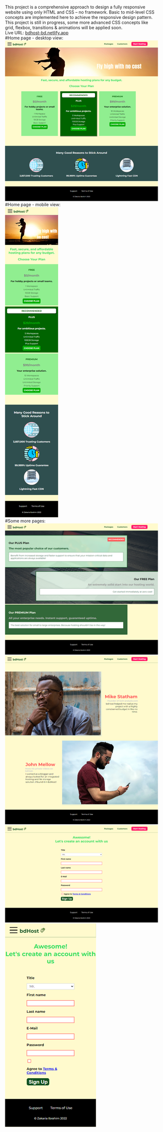 This project is a comprehensive approach to design a fully responsive website using only HTML and CSS – no framework. Basic to mid-level CSS concepts are implemented here to achieve the responsive design pattern. This project is still in progress, some more advanced CSS concepts like grid, flexbox, transitions & animations will be applied soon.
<br />
Live URL: [bdhost-bd.netlify.app](https://bdhost-bd.netlify.app/)
<br />
#Home page - desktop view:
<br />
![Home Page](screen-shots/home_page.png)
<br />
#Home page - mobile view:
<br />
![Home Page](screen-shots/mobile-view1.png)
<br />
#Some more pages:
<br />
![Packages Page](screen-shots/packages.png)
<br />
![Customers Page](screen-shots/customers.png)
<br />
![Start Hosting Page](screen-shots/start-hosting.png)
<br />
![Start Hosting Page](screen-shots/mobile-view2.png)
<br />